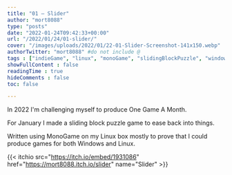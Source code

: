 ```yaml
---
title: "01 – Slider"
author: "mort8088"
type: "posts"
date: "2022-01-24T09:42:33+00:00"
url: "/2022/01/24/01-slider/"
cover: "/images/uploads/2022/01/22-01-Slider-Screenshot-141x150.webp"
authorTwitter: "mort8088" #do not include @
tags : ["indieGame", "linux", "monoGame", "slidingBlockPuzzle", "windows"]
showFullContent : false
readingTime : true
hideComments : false
toc: false

---
```


In 2022 I'm challenging myself to produce One Game A Month.

For January I made a sliding block puzzle game to ease back into things.

Written using MonoGame on my Linux box mostly to prove that I could produce games for both Windows and Linux.

{{< itchio src="https://itch.io/embed/1931086" href="https://mort8088.itch.io/slider" name="Slider" >}}

